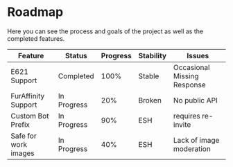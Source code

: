 # Roadmap

Here you can see the process and goals of the project as well as the completed features.

| Feature              | Status      | Progress | Stability | Issues                      |
|----------------------|-------------|----------|-----------|-----------------------------|
| E621 Support         | Completed   | 100%     | Stable    | Occasional Missing Response |
| FurAffinity Support    | In Progress | 20%      | Broken    | No public API               |
| Custom Bot Prefix     | In Progress | 90%      | ESH       | requires re-invite          |
| Safe for work images | In Progress | 40%      | ESH       | Lack of image moderation    |
